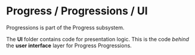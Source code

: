 # Progress / Progressions / UI

Progressions is part of the Progress subsystem.
  
The **UI** folder contains code for presentation logic. This is the code *behind* the **user interface** layer for Progress Progressions.
